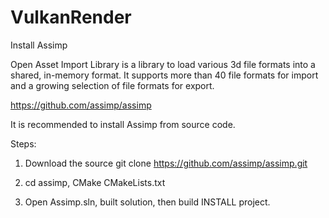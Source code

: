 # VulkanRender

Install Assimp

Open Asset Import Library is a library to load various 3d file formats into a shared, in-memory format. It supports more than 40 file formats for import and a growing selection of file formats for export.

https://github.com/assimp/assimp

It is recommended to install Assimp from source code.

Steps:

1. Download the source
git clone https://github.com/assimp/assimp.git

2. cd assimp, CMake CMakeLists.txt

3. Open Assimp.sln, built solution, then build INSTALL project.